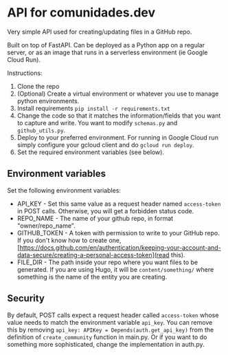 # API for comunidades.dev

Very simple API used for creating/updating files in a GitHub repo.

Built on top of FastAPI. Can be deployed as a Python app on a regular server, or as an image that runs in a serverless environment (ie Google Cloud Run).

Instructions:
 1. Clone the repo
 2. (Optional) Create a virtual environment or whatever you use to manage python environments.
 3. Install requirements `pip install -r requirements.txt`
 4. Change the code so that it matches the information/fields that you want to capture and write. You want to modify `schemas.py` and `github_utils.py`. 
 5. Deploy to your preferred environment. For running in Google Cloud run simply configure your gcloud client and do `gcloud run deploy`.
 6. Set the required environment variables (see below).
 
## Environment variables
Set the following environment variables:
 * API_KEY - Set this same value as a request header named `access-token` in POST calls. Otherwise, you will get a forbidden status code.
 * REPO_NAME - The name of your github repo, in format "owner/repo_name".
 * GITHUB_TOKEN - A token with permission to write to your GitHub repo. If you don't know how to create one, [https://docs.github.com/en/authentication/keeping-your-account-and-data-secure/creating-a-personal-access-token](read this).
  * FILE_DIR - The path inside your repo where you want files to be generated. If you are using Hugo, it will be `content/something/` where something is the name of the entity you are creating.


## Security
By default, POST calls expect a request header called `access-token` whose value needs to match the environment variable `api_key`. You can remove this by
removing  `api_key: APIKey = Depends(auth.get_api_key)` from the definition of `create_community` function in main.py. Or if you want to do something more sophisticated, 
change the implementation in auth.py.
